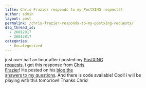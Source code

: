 ```yaml
---
title: Chris Frazier responds to my PostXING requests!
author: admin
layout: post
permalink: /chris-frazier-responds-to-my-postxing-requests/
dsq_thread_id:
  - 26012817
  - 26012817
categories:
  - Uncategorized
---
```

just over half an hour after i posted my [PostXING  
requests][1], i got this response from [Chris  
Frazier][2]! He posted on his [blog the  
answers to my questions][3]. And there is code available! Cool! i will be  
playing with this tomorrow! Thanks Chris!

 [1]: http://blog.lotas-smartman.net/archive/2005/03/15/11201.aspx
 [2]: http://blog.lotas-smartman.net/archive/2005/03/15/11201.aspx#11204
 [3]: http://www.chrisfrazier.net/Blog/archive/2005/03/15/739.aspx